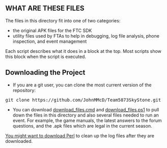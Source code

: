## WHAT ARE THESE FILES

The files in this directory fit into one of two categories:
* the original APK files for the FTC SDK
* utility files used by FTAs to help in debugging, log file analysis, phone inspection, and event management

Each script describes what it does in a block at the top. Most scripts show this block when the script is executed.

## Downloading the Project

* If you are a git user, you can clone the most current version of the repository:

<p><tt>git clone https://github.com/JohnMMcD/Team5873SkyStone.git</tt></p>

* You can download [download_files.cmd](download_files.cmd) and [download_files.ps1](download_files.ps1) to pull down the files in this directory and also several files needed to run an event. For example, the game manuals, the latest answers to the forum questions, and the .apk files which are legal in the current season.

[You might want to download Perl](https://perl.org/get.html) to clean up the log files after they are downloaded.
